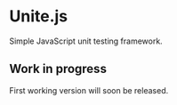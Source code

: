 # Unite.js
Simple JavaScript unit testing framework.

## Work in progress
First working version will soon be released.
